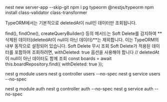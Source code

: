 nest new server-app --skip-git
npm i pg typeorm @nestjs/typeorm
npm install class-validator class-transformer

TypeORM에서는 기본적으로 deletedAt이 null인 데이터만 조회됩니다.

find(), findOne(), createQueryBuilder() 등의 메서드는 Soft Delete를 감지하여 **삭제된 데이터(deletedAt이 null이 아닌 데이터)**는 제외합니다.
이는 TypeORM의 내부 동작으로 설정되어 있습니다.
Soft Delete 무시 조회
Soft Delete가 적용된 데이터를 포함하여 조회하려면, withDeleted: true 옵션을 사용해야 합니다
// deletedAt이 null이 아닌 데이터도 함께 조회
const boards = await this.boardRepository.find({ withDeleted: true });

nest g module users
nest g controller users --no-spec
nest g service users --no-spec

nest g module auth
nest g controller auth --no-spec
nest g service auth --no-spec
